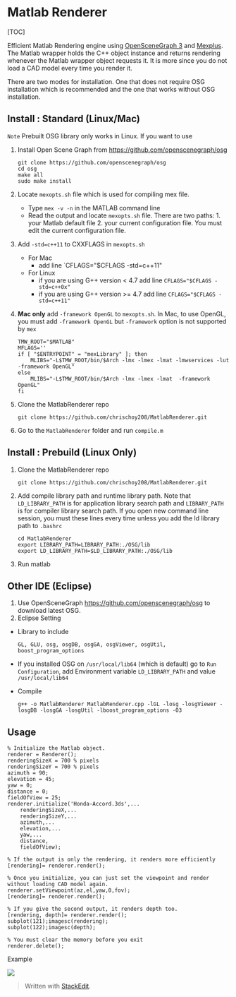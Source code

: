 Matlab Renderer
==============

[TOC]


Efficient Matlab Rendering engine using [OpenSceneGraph 3](https://github.com/openscenegraph/osg) and [Mexplus](https://github.com/kyamagu/mexplus). The Matlab wrapper holds the C++ object instance and returns rendering whenever the Matlab wrapper object requests it. It is more since you do not load a CAD model every time you render it. 

There are two modes for installation. One that does not require OSG installation which is recommended and the one that works without OSG installation.


Install : Standard (Linux/Mac)
------------------

`Note` Prebuilt OSG library only works in Linux. If you want to use 

1. Install Open Scene Graph from https://github.com/openscenegraph/osg

    ```
    git clone https://github.com/openscenegraph/osg
    cd osg
    make all
    sudo make install
    ```

2. Locate `mexopts.sh` file which is used for compiling mex file. 
    - Type `mex -v -n` in the MATLAB command line
    - Read the output and locate `mexopts.sh` file. There are two paths: 1. your Matlab default file 2. your current configuration file. You must edit the current configuration file.

3. Add `-std=c++11` to CXXFLAGS in `mexopts.sh`
    - For Mac
        - add line `CFLAGS="$CFLAGS -std=c++11"
    - For Linux
        - if you are using G++ version < 4.7 add line `CFLAGS="$CFLAGS -std=c++0x"` 
        - if you are using G++ version >= 4.7 add line `CFLAGS="$CFLAGS -std=c++11"`

4. **Mac only** add `-framework OpenGL` to `mexopts.sh`. In Mac, to use OpenGL, you must add `-framework OpenGL` but `-framework` option is not supported by `mex` 

    ```
    TMW_ROOT="$MATLAB"
    MFLAGS=''
    if [ "$ENTRYPOINT" = "mexLibrary" ]; then
        MLIBS="-L$TMW_ROOT/bin/$Arch -lmx -lmex -lmat -lmwservices -lut -framework OpenGL"
    else  
        MLIBS="-L$TMW_ROOT/bin/$Arch -lmx -lmex -lmat  -framework OpenGL"
    fi
    ```

5. Clone the MatlabRenderer repo

    ```
    git clone https://github.com/chrischoy208/MatlabRenderer.git
    ```

6. Go to the `MatlabRenderer` folder and run `compile.m`

Install : Prebuild (Linux Only)
-------------------------------

1. Clone the MatlabRenderer repo

    ```
    git clone https://github.com/chrischoy208/MatlabRenderer.git
    ```
    
2. Add compile library path and runtime library path. Note that `LD_LIBRARY_PATH` is for application library search path and `LIBRARY_PATH` is for compiler library search path. If you open new command line session, you must these lines every time unless you add the ld library path to `.bashrc`
    
    ```
    cd MatlabRenderer
    export LIBRARY_PATH=LIBRARY_PATH:./OSG/lib
    export LD_LIBRARY_PATH=$LD_LIBRARY_PATH:./OSG/lib
    ```
    
3. Run matlab


Other IDE (Eclipse)
-------------------

1. Use OpenSceneGraph https://github.com/openscenegraph/osg to download latest OSG.
2. Eclipse Setting

- Library to include

    ```
    GL, GLU, osg, osgDB, osgGA, osgViewer, osgUtil, boost_program_options
    ```

- If you installed OSG on `/usr/local/lib64` (which is default)
go to `Run Configuration`, add Environment variable `LD_LIBRARY_PATH` and value `/usr/local/lib64`

- Compile
    
    ```
    g++ -o MatlabRenderer MatlabRenderer.cpp -lGL -losg -losgViewer -losgDB -losgGA -losgUtil -lboost_program_options -O3
    ```


Usage
-----

```
% Initialize the Matlab object.
renderer = Renderer();
renderingSizeX = 700 % pixels
renderingSizeY = 700 % pixels
azimuth = 90;
elevation = 45;
yaw = 0;
distance = 0;
fieldOfView = 25;
renderer.initialize('Honda-Accord.3ds',...
    renderingSizeX,...
    renderingSizeY,...
    azimuth,...
    elevation,...
    yaw,...
    distance, 
    fieldOfView);

% If the output is only the rendering, it renders more efficiently
[rendering]= renderer.render();

% Once you initialize, you can just set the viewpoint and render without loading CAD model again.
renderer.setViewpoint(az,el,yaw,0,fov);
[rendering]= renderer.render();

% If you give the second output, it renders depth too.
[rendering, depth]= renderer.render();
subplot(121);imagesc(rendering);
subplot(122);imagesc(depth);

% You must clear the memory before you exit
renderer.delete();
```

Example 

![](https://dl.dropboxusercontent.com/u/57360783/MatlabRenderer/rendering.png)

> Written with [StackEdit](https://stackedit.io/).